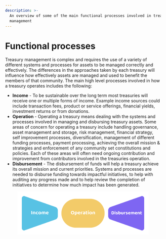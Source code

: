 ```yaml
---
description: >-
  An overview of some of the main functional processes involved in treasury
  management
---
```


# Functional processes

Treasury management is complex and requires the use of a variety of different systems and processes for assets to be managed correctly and effectively. The differences in the approaches taken by each treasury will influence how effectively assets are managed and used to benefit the members of that community. The main high level processes involved in how a treasury operates includes the following:

* **Income** - To be sustainable over the long term most treasuries will receive one or multiple forms of income. Example income sources could include transaction fees, product or service offerings, financial yields, investment returns or from donations.
* **Operation** - Operating a treasury means dealing with the systems and processes involved in managing and disbursing treasury assets. Some areas of concern for operating a treasury include handling governance, asset management and storage, risk management, financial strategy, self improvement processes, diversification, management of different funding processes, payment processing, achieving the overall mission & strategies and enforcement of any community set constitutions and policies. Each of these areas will often need ongoing contribution and improvement from contributors involved in the treasuries operation.
* **Disbursement** - The disbursement of funds will help a treasury achieve its overall mission and current priorities. Systems and processes are needed to disburse funding towards impactful initiatives, to help with auditing any progress made and to help review the completion of initiatives to determine how much impact has been generated.

<figure><img src="../.gitbook/assets/treasury-process.png" alt=""><figcaption></figcaption></figure>
